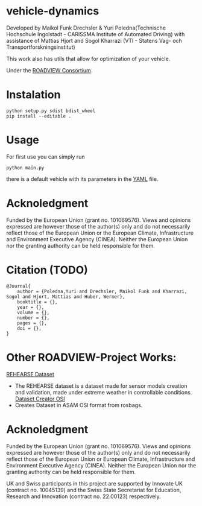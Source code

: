 # vehicle-dynamics

Developed by Maikol Funk Drechsler & Yuri Poledna(Technische Hochschule Ingolstadt - CARISSMA Institute of Automated Driving) with assistance of Mattias Hjort and Sogol Kharrazi (VTI - Statens Vag- och Transportforskningsinstitut)

This work also has utils that allow for optimization of your vehicle.

Under the [ROADVIEW Consortium](https://roadview-project.eu/).

# Instalation
``` 
python setup.py sdist bdist_wheel
pip install --editable .
``` 

# Usage
For first use you can simply run
``` 
python main.py
``` 
there is a default vehicle with its parameters in the [YAML](bmw_m8.yaml) file.


# Acknoledgment
Funded by the European Union (grant no. 101069576). Views and opinions expressed are however those of the author(s) only and do not necessarily reflect those of the European Union or the European Climate, Infrastructure and Environment Executive Agency (CINEA). Neither the European Union nor the granting authority can be held responsible for them.

# Citation (TODO)
```
@Journal{
	author = {Poledna,Yuri and Drechsler, Maikol Funk and Kharrazi, Sogol and Hjort, Mattias and Huber, Werner},
	booktitle = {},
	year = {},
	volume = {},
	number = {},
	pages = {},
	doi = {},
}
```
# Other ROADVIEW-Project Works:

[REHEARSE Dataset](https://s3.ice.ri.se/roadview-WP3-Warwick/T3.2%20-%20Create%20Dataset/rehearse/index.html)
 - The REHEARSE dataset is a dataset made for sensor models creation and validation, made under extreme weather in controllable conditions.
[Dataset Creator OSI](https://github.com/roadview-project/dataset_creator_OSI)
- Creates Dataset in ASAM OSI format from rosbags.

# Acknoledgment

Funded by the European Union (grant no. 101069576). Views and opinions expressed are however those of the author(s) only and do not necessarily reflect those of the European Union or European Climate, Infrastructure and Environment Executive Agency (CINEA). Neither the European Union nor the granting authority can be held responsible for them.

UK and Swiss participants in this project are supported by Innovate UK (contract no. 10045139) and the Swiss State Secretariat for Education, Research and Innovation (contract no. 22.00123) respectively.
